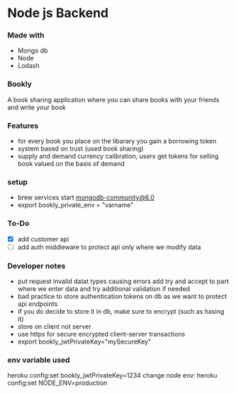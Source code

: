 # Node js Backend

### Made with
- Mongo db
- Node
- Lodash

### Bookly
A book sharing application where you can share books with your friends and write your book 

### Features
- for every book you place on the libarary you gain a borrowing token
- system based on trust (used book sharing)
- supply and demand currency calibration, users get tokens for selling book valued on the basis of demand

### setup
- brew services start mongodb-community@6.0
- export bookly_private_env = "varname"

### To-Do
- [x] add customer api
- [ ] add auth middleware to protect api only where we modify data

### Developer notes
- put request invalid datat types causing errors add try and accept to part where we enter data and try additional validation if needed
- bad practice to store authentication tokens on db  as we want to protect api endpoints
- if you do decide to store it in db, make sure to encrypt (such as hasing it)
- store on client not server
- use https for secure encrypted client-server transactions
- export bookly_jwtPrivateKey="mySecureKey"

### env variable used
heroku config:set bookly_jwtPrivateKey=1234
change node env: 
heroku config:set NODE_ENV=production 
